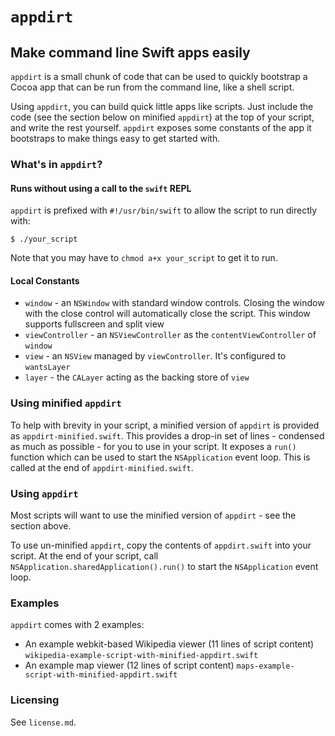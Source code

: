 # `appdirt`
## Make command line Swift apps easily

`appdirt` is a small chunk of code that can be used to quickly bootstrap a Cocoa app that can be run from the command line, like a shell script.

Using `appdirt`, you can build quick little apps like scripts. Just include the code (see the section below on minified `appdirt`) at the top of your script, and write the rest yourself. `appdirt` exposes some constants of the app it bootstraps to make things easy to get started with.

### What's in `appdirt`?

#### Runs without using a call to the `swift` REPL

`appdirt` is prefixed with `#!/usr/bin/swift` to allow the script to run directly with:

    $ ./your_script

Note that you may have to `chmod a+x your_script` to get it to run.

#### Local Constants

 - `window` - an `NSWindow` with standard window controls. Closing the window with the close control will automatically close the script. This window supports fullscreen and split view
 - `viewController` - an `NSViewController` as the `contentViewController` of `window`
 - `view` - an `NSView` managed by `viewController`. It's configured to `wantsLayer`
 - `layer` - the `CALayer` acting as the backing store of `view`

### Using minified `appdirt`

To help with brevity in your script, a minified version of `appdirt` is provided as `appdirt-minified.swift`. This provides a drop-in set of lines - condensed as much as possible - for you to use in your script. It exposes a `run()` function which can be used to start the `NSApplication` event loop. This is called at the end of `appdirt-minified.swift`.

### Using `appdirt`

Most scripts will want to use the minified version of `appdirt` - see the section above.

To use un-minified `appdirt`, copy the contents of `appdirt.swift` into your script. At the end of your script, call `NSApplication.sharedApplication().run()` to start the `NSApplication` event loop.

### Examples

`appdirt` comes with 2 examples:

 - An example webkit-based Wikipedia viewer (11 lines of script content) `wikipedia-example-script-with-minified-appdirt.swift`
 - An example map viewer (12 lines of script content) `maps-example-script-with-minified-appdirt.swift`

### Licensing

See `license.md`.

